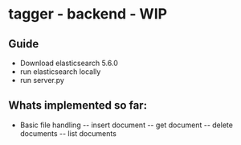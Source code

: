 # tagger - backend - WIP
## Guide
- Download elasticsearch 5.6.0
- run elasticsearch locally
- run server.py

## Whats implemented so far:
- Basic file handling
-- insert document
-- get document
-- delete documents
-- list documents
